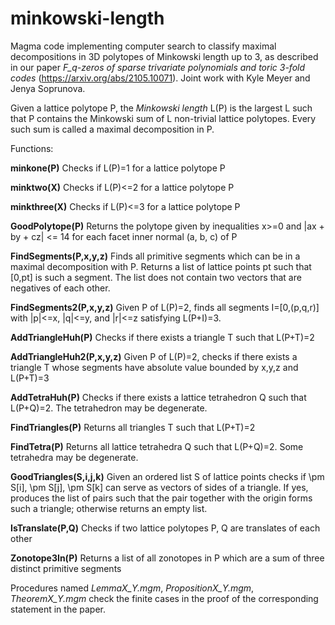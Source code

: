 # minkowski-length
Magma code implementing computer search to classify maximal decompositions in 3D polytopes of Minkowski length up to 3, as described in our paper _F_q-zeros of sparse trivariate polynomials and toric 3-fold codes_ (https://arxiv.org/abs/2105.10071). Joint work with Kyle Meyer and Jenya Soprunova.

Given a lattice polytope P, the _Minkowski length_ L(P) is the largest L such that P contains the Minkowski sum of L non-trivial lattice polytopes. Every such sum is called a maximal decomposition in P. 

Functions:

**minkone(P)**
Checks if L(P)=1 for a lattice polytope P

**minktwo(X)**
Checks if L(P)<=2 for a lattice polytope P

**minkthree(X)**
Checks if L(P)<=3 for a lattice polytope P

**GoodPolytope(P)**
Returns the polytope given by inequalities x>=0 and |ax + by + cz| <= 14 for each facet inner normal (a, b, c) of P

**FindSegments(P,x,y,z)**
Finds all primitive segments which can be in a maximal decomposition with P. Returns a list of lattice points pt such that [0,pt] is such a segment. The list does not contain two vectors that are negatives of each other.

**FindSegments2(P,x,y,z)**
Given P of L(P)=2, finds all segments I=[0,(p,q,r)] with |p|<=x, |q|<=y, and |r|<=z satisfying L(P+I)=3.

**AddTriangleHuh(P)**
Checks if there exists a triangle T such that L(P+T)=2

**AddTriangleHuh2(P,x,y,z)**
Given P of L(P)=2, checks if there exists a triangle T whose segments have absolute value bounded by x,y,z and L(P+T)=3

**AddTetraHuh(P)** 
Checks if there exists a lattice tetrahedron Q such that L(P+Q)=2. The tetrahedron may be degenerate.

**FindTriangles(P)**
Returns all triangles T such that L(P+T)=2

**FindTetra(P)**
Returns all lattice tetrahedra Q such that L(P+Q)=2. Some tetrahedra may be degenerate.

**GoodTriangles(S,i,j,k)**
Given an ordered list S of lattice points checks if \pm S[i], \pm S[j], \pm S[k] can serve as vectors of sides of a triangle. If yes, produces the list of pairs such that the pair together with the origin forms such a triangle; otherwise returns an empty list.

**IsTranslate(P,Q)**
Checks if two lattice polytopes P, Q are translates of each other

**Zonotope3In(P)**
Returns a list of all zonotopes in P which are a sum of three distinct primitive segments

Procedures named _LemmaX_Y.mgm_, _PropositionX_Y.mgm_, _TheoremX_Y.mgm_ check the finite cases in the proof of the corresponding statement in the paper.
